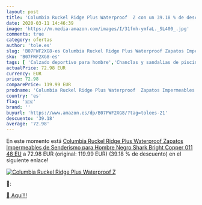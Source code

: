 ```yaml
---
layout: post
title: 'Columbia Ruckel Ridge Plus Waterproof  Z con un 39.18 % de descuento'
date: 2020-03-11 14:46:39
image: 'https://m.media-amazon.com/images/I/31fmh-ymfaL._SL400_.jpg'
comments: true
category: ofertas
author: 'tole.es'
slug: 'B07FWF2XG8-es Columbia Ruckel Ridge Plus Waterproof Zapatos Impermeables...'
sku: 'B07FWF2XG8-es'
tags: [ 'Calzado deportivo para hombre','Chanclas y sandalias de piscina para hombre','Sandalias de vestir para hombre','Zapatillas y calzado deportivo para hombre','Zapatos','Zapatos para hombre','Zapatos y complementos','zapatos', ]
actualPrice: 72.98 EUR
currency: EUR
price: 72.98
comparePrice: 119.99 EUR
prodname: 'Columbia Ruckel Ridge Plus Waterproof  Zapatos Impermeables de Senderismo para Hombre  Negro  Shark  Bright Copper 011   48 EU'
country: 'es'
flag: '🇪🇸'
brand: ''
buyurl: 'https://www.amazon.es/dp/B07FWF2XG8/?tag=tolees-21'
descuento: '39.18'
average: '72.98'
---
```


En este momento está [Columbia Ruckel Ridge Plus Waterproof  Zapatos Impermeables de Senderismo para Hombre  Negro  Shark  Bright Copper 011   48 EU](https://www.amazon.es/dp/B07FWF2XG8/?tag=tolees-21) a 72.98 EUR (original: 119.99 EUR) (39.18 %  de descuento) en el siguiente enlace!

[![Columbia Ruckel Ridge Plus Waterproof  Z](https://m.media-amazon.com/images/I/31fmh-ymfaL._SL400_.jpg)](https://www.amazon.es/dp/B07FWF2XG8/?tag=tolees-21)

🔎:


[🛒 Aquí!!!](https://www.amazon.es/dp/B07FWF2XG8/?tag=tolees-21)
